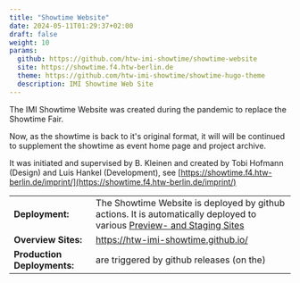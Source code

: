 ```yaml
---
title: "Showtime Website"
date: 2024-05-11T01:29:37+02:00
draft: false
weight: 10
params:
  github: https://github.com/htw-imi-showtime/showtime-website
  site: https://showtime.f4.htw-berlin.de
  theme: https://github.com/htw-imi-showtime/showtime-hugo-theme
  description: IMI Showtime Web Site
---
```


The IMI Showtime Website was created during the pandemic to replace the
Showtime Fair.

Now, as the showtime is back to it's original format, it will will be continued
to supplement the showtime as event home page and project archive.
<!--more-->

It was initiated and supervised by B. Kleinen and created by 
Tobi Hofmann (Design) and Luis Hankel (Development), see
[https://showtime.f4.htw-berlin.de/imprint/](https://showtime.f4.htw-berlin.de/imprint/)


|||
|:-|:-|
| **Deployment:** | The Showtime Website is deployed by github actions. It is automatically deployed to various [Preview- and Staging Sites](https://htw-imi-showtime.github.io/)  |
| **Overview Sites:**|https://htw-imi-showtime.github.io/|
| **Production Deployments:** |  are triggered by github releases (on the) |